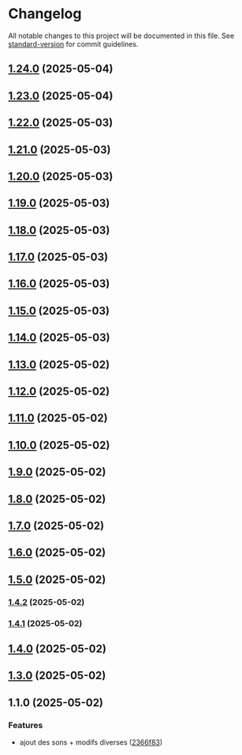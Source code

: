 # Changelog

All notable changes to this project will be documented in this file. See [standard-version](https://github.com/conventional-changelog/standard-version) for commit guidelines.

## [1.24.0](https://github.com/Yanstart/RoadBook/compare/v1.23.0...v1.24.0) (2025-05-04)

## [1.23.0](https://github.com/Yanstart/RoadBook/compare/v1.22.0...v1.23.0) (2025-05-04)

## [1.22.0](https://github.com/Yanstart/RoadBook/compare/v1.21.0...v1.22.0) (2025-05-03)

## [1.21.0](https://github.com/Yanstart/RoadBook/compare/v1.20.0...v1.21.0) (2025-05-03)

## [1.20.0](https://github.com/Yanstart/RoadBook/compare/v1.19.0...v1.20.0) (2025-05-03)

## [1.19.0](https://github.com/Yanstart/RoadBook/compare/v1.18.0...v1.19.0) (2025-05-03)

## [1.18.0](https://github.com/Yanstart/RoadBook/compare/v1.15.0...v1.18.0) (2025-05-03)

## [1.17.0](https://github.com/Yanstart/RoadBook/compare/v1.15.0...v1.17.0) (2025-05-03)

## [1.16.0](https://github.com/Yanstart/RoadBook/compare/v1.15.0...v1.16.0) (2025-05-03)

## [1.15.0](https://github.com/Yanstart/RoadBook/compare/v1.14.0...v1.15.0) (2025-05-03)

## [1.14.0](https://github.com/Yanstart/RoadBook/compare/v1.13.0...v1.14.0) (2025-05-03)

## [1.13.0](https://github.com/Yanstart/RoadBook/compare/v1.12.0...v1.13.0) (2025-05-02)

## [1.12.0](https://github.com/Yanstart/RoadBook/compare/v1.11.0...v1.12.0) (2025-05-02)

## [1.11.0](https://github.com/Yanstart/RoadBook/compare/v1.10.0...v1.11.0) (2025-05-02)

## [1.10.0](https://github.com/Yanstart/RoadBook/compare/v1.9.0...v1.10.0) (2025-05-02)

## [1.9.0](https://github.com/Yanstart/RoadBook/compare/v1.8.0...v1.9.0) (2025-05-02)

## [1.8.0](https://github.com/Yanstart/RoadBook/compare/v1.7.0...v1.8.0) (2025-05-02)

## [1.7.0](https://github.com/Yanstart/RoadBook/compare/v1.6.0...v1.7.0) (2025-05-02)

## [1.6.0](https://github.com/Yanstart/RoadBook/compare/v1.5.0...v1.6.0) (2025-05-02)

## [1.5.0](https://github.com/Yanstart/RoadBook/compare/v1.4.2...v1.5.0) (2025-05-02)

### [1.4.2](https://github.com/Yanstart/RoadBook/compare/v1.4.1...v1.4.2) (2025-05-02)

### [1.4.1](https://github.com/Yanstart/RoadBook/compare/v1.4.0...v1.4.1) (2025-05-02)

## [1.4.0](https://github.com/Yanstart/RoadBook/compare/v1.3.0...v1.4.0) (2025-05-02)

## [1.3.0](https://github.com/Yanstart/RoadBook/compare/v1.1.0...v1.3.0) (2025-05-02)

## 1.1.0 (2025-05-02)


### Features

* ajout des sons + modifs diverses ([2366f83](https://github.com/Yanstart/RoadBook/commit/2366f83263099799ddf148218ca3ba808480b1b1))
